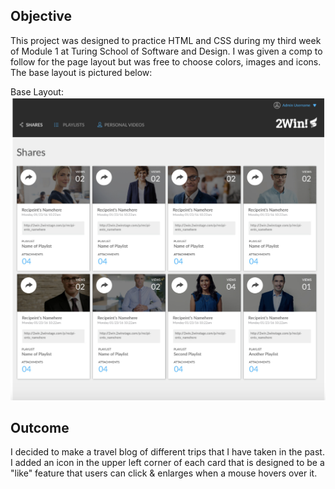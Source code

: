 ---
---
## Objective
This project was designed to practice HTML and CSS during my third week of Module 1 at Turing School of Software and Design. I was given a comp to follow for the page layout but was free to choose colors, images and icons. The base layout is pictured below:

Base Layout:
![photo of static comp model](/README-images/Static-comp-image.png)

## Outcome

I decided to make a travel blog of different trips that I have taken in the past. I added an icon in the upper left corner of each card that is designed to be a "like" feature that users can click & enlarges when a mouse hovers over it.
